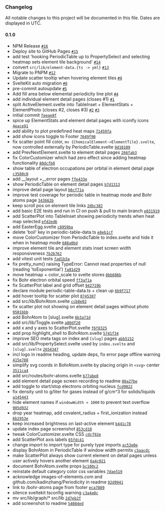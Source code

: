 ### Changelog

All notable changes to this project will be documented in this file. Dates are displayed in UTC.

<!-- auto-changelog-above -->

#### 0.1.0

- NPM Release [`#16`](https://github.com/janosh/periodic-table/pull/16)
- Deploy site to GitHub Pages [`#15`](https://github.com/janosh/periodic-table/pull/15)
- add test 'hooking PeriodicTable up to PropertySelect and selecting heatmap sets element tile background' [`#14`](https://github.com/janosh/periodic-table/pull/14)
- convert `src/lib/element-data.{ts -> yml}` [`#13`](https://github.com/janosh/periodic-table/pull/13)
- Migrate to PNPM [`#12`](https://github.com/janosh/periodic-table/pull/12)
- Update scatter tooltip when hovering element tiles [`#9`](https://github.com/janosh/periodic-table/pull/9)
- SvelteKit auto migration [`#8`](https://github.com/janosh/periodic-table/pull/8)
- pre-commit autoupdate [`#5`](https://github.com/janosh/periodic-table/pull/5)
- Add fill area below elemental periodicity line plot [`#4`](https://github.com/janosh/periodic-table/pull/4)
- add individual element detail pages (closes #1) [`#1`](https://github.com/janosh/periodic-table/issues/1)
- split ActiveElement.svelte into TableInset + ElementStats + ElementPhoto (closes #2, closes #3) [`#2`](https://github.com/janosh/periodic-table/issues/2) [`#3`](https://github.com/janosh/periodic-table/issues/3)
- initial commit [`feeae8f`](https://github.com/janosh/periodic-table/commit/feeae8f84678316b408a1bf4f3bfc269901a73b9)
- spice up ElementStats and element detail pages with iconify icons [`4eace91`](https://github.com/janosh/periodic-table/commit/4eace919af8b49ec44b261892a3df5cc6cf3db2b)
- add ability to plot predefined heat maps [`71459fa`](https://github.com/janosh/periodic-table/commit/71459fab6283acda6d11a552896d252aa4683fb0)
- add show icons toggle to Footer [`7649f90`](https://github.com/janosh/periodic-table/commit/7649f9074e41b2906224ddeb14015f59961d535a)
- fix scatter point fill color, `mv {ChemicalElement->ElementTile}.svelte`, now controlled externally by PeriodicTable.svelte [`9d10109`](https://github.com/janosh/periodic-table/commit/9d10109ffec04d2b4c5a58fb37c9920fda6712aa)
- add PrevNextElement.svelte to element detail pages [`266fab3`](https://github.com/janosh/periodic-table/commit/266fab336c5e4f9abc46d611647435ae6181c03f)
- fix ColorCustomizer which had zero effect since adding heatmap functionality [`80dcfb0`](https://github.com/janosh/periodic-table/commit/80dcfb0d52d9acbdbaf69ea6b23b5fd57d8891c5)
- show table of electron occupations per orbital in element detail page [`c3580c0`](https://github.com/janosh/periodic-table/commit/c3580c00030bad268b7701e500278ab0dfb0dc45)
- add __layout +__error pages [`ffe433e`](https://github.com/janosh/periodic-table/commit/ffe433ec30acc29acffe194afbf9e3d86ec1ddd1)
- show PeriodicTable on element detail pages [`b7d1313`](https://github.com/janosh/periodic-table/commit/b7d1313a3233e4fe2989906a583e8a5c1a808b8b)
- improve detail page layout [`b6cf71a`](https://github.com/janosh/periodic-table/commit/b6cf71af4c0418955253ca23ca1bd89db49942c3)
- improve test coverage for periodic table in heatmap mode and Bohr atoms page [`343662b`](https://github.com/janosh/periodic-table/commit/343662b7a8dfd40b7dfc59f34c2a623e2d7367ee)
- keep scroll pos on element tile links [`2dbc382`](https://github.com/janosh/periodic-table/commit/2dbc38207ad4b1acbdb6b7dbc54df045e160179b)
- add basic E2E tests and run in CI on push & pull to main branch [`e031919`](https://github.com/janosh/periodic-table/commit/e03191935775c4853091220624773942835edfc3)
- add ScatterPlot into TableInset showing periodicity trends when heat map selected [`efd2ed6`](https://github.com/janosh/periodic-table/commit/efd2ed6f1705c2ae92d7dbcf18ad0b9a560a52c9)
- add EasterEgg.svelte [`c8959ba`](https://github.com/janosh/periodic-table/commit/c8959badde4b777f83f01dbf941c5a3086a1c5b7)
- delete 'boil' key in periodic-table-data.ts [`e8eb1cf`](https://github.com/janosh/periodic-table/commit/e8eb1cf846beced5c86990afffcefa7c2047dc7a)
- move ColorCustomizer from PeriodicTable to index.svelte and hide it when in heatmap mode [`688a0bd`](https://github.com/janosh/periodic-table/commit/688a0bd3650d89f8f92b76488c1bbc80da64881d)
- improve element tile and element stats inset screen width responsiveness [`7b2b762`](https://github.com/janosh/periodic-table/commit/7b2b7628d132a27bf3fcd8a581c7156b6695f016)
- add vitest unit tests [`fad1b3a`](https://github.com/janosh/periodic-table/commit/fad1b3a90176bdb5ffd45168adc81f943fd2dbb8)
- fix pretty_num() raising TypeError: Cannot read properties of null (reading 'toExponential') [`fa81d29`](https://github.com/janosh/periodic-table/commit/fa81d2977296d1a9159b5873e1079cb8f5138b77)
- move heatmap + color_scale to svelte stores [`0bb686b`](https://github.com/janosh/periodic-table/commit/0bb686b05399d63829ec27d57ff7b95b1f7ef790)
- fix Bohr electron orbital speed [`ff3af1a`](https://github.com/janosh/periodic-table/commit/ff3af1af12ef9d6c67fb673cd048028ea424317e)
- fix ScatterPlot label and grid offset [`942719b`](https://github.com/janosh/periodic-table/commit/942719b2e7f3f896406e909f93cc57a4eca9cc3a)
- declare module periodic-table-data.ts + clean up [`6b9f717`](https://github.com/janosh/periodic-table/commit/6b9f7178246a9aee0c02c6abe634811eb95f6650)
- add hover tooltip for scatter plot [`0745307`](https://github.com/janosh/periodic-table/commit/07453070fdd77862279adeede2fead33fd3372bf)
- add src/lib/BohrAtom.svelte [`ccb8e02`](https://github.com/janosh/periodic-table/commit/ccb8e020704884c30c813cb1ef05ba1ec81cf589)
- fix scatter plot not showing on element detail pages without photo [`9501bbb`](https://github.com/janosh/periodic-table/commit/9501bbbfe2f24541e4a8db3ab7192702653744d7)
- add BohrAtom to [slug].svelte [`6b3a71d`](https://github.com/janosh/periodic-table/commit/6b3a71d1ad675252f1df926618a4186d0d9b0fc2)
- add src/lib/Toggle.svelte [`a80df20`](https://github.com/janosh/periodic-table/commit/a80df20d7007fb66f5fe1b4e04e2cd2e9ee4264c)
- add x and y axes to ScatterPlot.svelte [`f6f8325`](https://github.com/janosh/periodic-table/commit/f6f8325d1d9f76861df0c53ea832a3833762284c)
- add prop highlight_shell to BohrAtom.svelte [`5741f34`](https://github.com/janosh/periodic-table/commit/5741f348c12339e613a91aa035d5ca961d75f141)
- improve SEO meta tags on index and `[slug]` pages [`abb5152`](https://github.com/janosh/periodic-table/commit/abb515269ef6e0da5b2e8d7962b14da711242551)
- add src/lib/PropertySelect.svelte used by `index.svelte` and `[slug].svelte` [`2654347`](https://github.com/janosh/periodic-table/commit/2654347ebfe27ba9bac11e04dc8e3ad7c6371d53)
- incl logo in readme heading, update deps, fix error page offline warning [`415e788`](https://github.com/janosh/periodic-table/commit/415e788d62d2e770d961cedb6f8e2f82ae9c72e9)
- simplify svg coords in BohrAtom.svelte by placing origin in `<svg>` center [`3511ca4`](https://github.com/janosh/periodic-table/commit/3511ca445975f2f9654a4d02eba9c05cf1ca94f7)
- add src/routes/bohr-atoms.svelte [`b77abe8`](https://github.com/janosh/periodic-table/commit/b77abe868e9c4fe62831c19380ffb5158b1a0f92)
- add element detail page screen recording to readme [`88a27be`](https://github.com/janosh/periodic-table/commit/88a27bebb8deda53ed75724622b1c3ab231a1c2b)
- add toggle to start/stop electrons orbiting nucleus [`fcd9022`](https://github.com/janosh/periodic-table/commit/fcd9022ceea8e8ed18a2a5633fd6a8fac41e2b87)
- fix density unit to g/liter for gases instead of g/cm^3 for solids/liquids [`a145443`](https://github.com/janosh/periodic-table/commit/a145443a69c3ab1e4c42902f440308f506df3ce3)
- hide element names if `windowWidth < 1000` to prevent text overflow [`905d932`](https://github.com/janosh/periodic-table/commit/905d93221059708eb9e77b8cbbd4d8342c497140)
- drop year heatmap, add covalent_radius + first_ionization instead [`6b2953e`](https://github.com/janosh/periodic-table/commit/6b2953e049a340c830ef0a8e2b7a70595824f88c)
- keep increased brightness on last-active element [`b441c78`](https://github.com/janosh/periodic-table/commit/b441c78fef0f2015038b06716619a48af9fccda3)
- update index page screenshot [`853cd18`](https://github.com/janosh/periodic-table/commit/853cd181bc16fa61dc67062f265ed272cc3c2e86)
- tweak ColorCustomizer.svelte CSS [`cdcf92e`](https://github.com/janosh/periodic-table/commit/cdcf92e405a50417a416d18b534292a4bdd8dfa7)
- add ScatterPlot axis labels [`65fdc41`](https://github.com/janosh/periodic-table/commit/65fdc41b36ee1aa0666a180f925fcd592451101f)
- change import to import type for purely type imports [`ac53e0e`](https://github.com/janosh/periodic-table/commit/ac53e0e1d172e69e506cb9de0a593ac9021b5d3f)
- display BohrAtom in PeriodicTable if window width permits [`c5aacdc`](https://github.com/janosh/periodic-table/commit/c5aacdc100e3aaf8e69eced79046ca5f400eefc0)
- make ScatterPlot always show current element on detail pages unless user actively hovers another element [`6a4c021`](https://github.com/janosh/periodic-table/commit/6a4c021e6c53a6a815d22a97b679680e3d17c8c1)
- document BohrAtom.svelte props [`bc100c2`](https://github.com/janosh/periodic-table/commit/bc100c221961f312641c1ba4f959b6aff3bff96c)
- reinstate default category color css variables [`7dae519`](https://github.com/janosh/periodic-table/commit/7dae519f6e4b155945699a40482564f755372840)
- acknowledge images-of-elements.com and github.com/kadinzhang/Periodicity in readme [`92d9941`](https://github.com/janosh/periodic-table/commit/92d9941b1d274bf9a827399532a32aa2d40071df)
- link to /bohr-atoms page from footer [`eca7889`](https://github.com/janosh/periodic-table/commit/eca7889d304203b39de0207bdcbf9a70efa5839a)
- silence sveltekit tsconfig warning [`c3a4a0c`](https://github.com/janosh/periodic-table/commit/c3a4a0c5e8072c896dfa0f576a8ee3ed400a55b5)
- mv src/lib/graph/* src/lib [`2d7eb2f`](https://github.com/janosh/periodic-table/commit/2d7eb2f64e13034b3dfca3e504259be37871028d)
- add screenshot to readme [`54084ed`](https://github.com/janosh/periodic-table/commit/54084ed70ddb1de81a1800dbd02f30af4a30ea2f)
